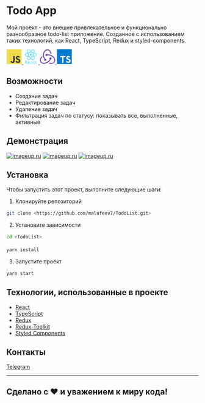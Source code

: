 # Todo App


Мой проект - это внешне привлекательное и функционально разнообразное todo-list приложение.
Cозданное с использованием таких технологий, как React, TypeScript, Redux и styled-components.

<p align="left">  <a href="https://developer.mozilla.org/en-US/docs/Web/JavaScript" target="_blank" rel="noreferrer"> <img src="https://raw.githubusercontent.com/devicons/devicon/master/icons/javascript/javascript-original.svg" alt="javascript" width="40" height="40"/> </a> <a href="https://reactjs.org/" target="_blank" rel="noreferrer"> <img src="https://raw.githubusercontent.com/devicons/devicon/master/icons/react/react-original-wordmark.svg" alt="react" width="40" height="40"/> </a> <a href="https://redux.js.org" target="_blank" rel="noreferrer"> <img src="https://raw.githubusercontent.com/devicons/devicon/master/icons/redux/redux-original.svg" alt="redux" width="40" height="40"/> </a> <a href="https://www.typescriptlang.org/" target="_blank" rel="noreferrer"> <img src="https://raw.githubusercontent.com/devicons/devicon/master/icons/typescript/typescript-original.svg" alt="typescript" width="40" height="40"/> </a> </p>


## Возможности
- Создание задач
- Редактирование задач
- Удаление задач
- Фильтрация задач по статусу: показывать все, выполненные, активные

## Демонстрация

[![imageup.ru](https://imageup.ru/img9/4356602/snimok-ekrana-2023-05-29-v-174120.jpg)](https://imageup.ru/img9/4356602/snimok-ekrana-2023-05-29-v-174120.jpg.html)
[![imageup.ru](https://imageup.ru/img35/4356607/snimok-ekrana-2023-05-29-v-174102.jpg)](https://imageup.ru/img35/4356607/snimok-ekrana-2023-05-29-v-174102.jpg.html)
[![imageup.ru](https://imageup.ru/img11/4356610/snimok-ekrana-2023-05-29-v-174052.jpg)](https://imageup.ru/img11/4356610/snimok-ekrana-2023-05-29-v-174052.jpg.html)

## Установка

Чтобы запустить этот проект, выполните следующие шаги:

1. Клонируйте репозиторий
```bash
git clone <https://github.com/malafeev7/TodoList.git>
```

2. Установите зависимости
```bash
cd <TodoList>

yarn install
```
3. Запустите проект

```bash
yarn start
```

## Технологии, использованные в проекте

- [React](https://reactjs.org/)
- [TypeScript](https://www.typescriptlang.org/)
- [Redux](https://redux.js.org/)
- [Redux-Toolkit](https://redux-toolkit.js.org/)
- [Styled Components](https://styled-components.com/)

## Контакты

[Telegram](https://t.me/malafeyev7)

---

## Сделано с ❤️ и уважением к миру кода!
